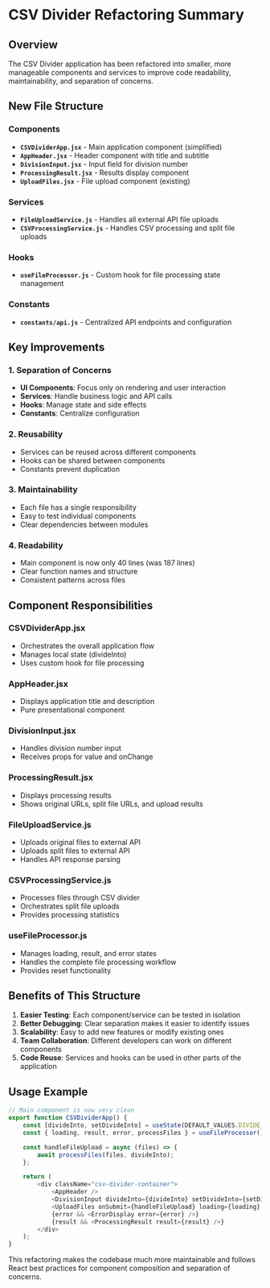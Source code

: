 # CSV Divider Refactoring Summary

## Overview
The CSV Divider application has been refactored into smaller, more manageable components and services to improve code readability, maintainability, and separation of concerns.

## New File Structure

### Components
- **`CSVDividerApp.jsx`** - Main application component (simplified)
- **`AppHeader.jsx`** - Header component with title and subtitle
- **`DivisionInput.jsx`** - Input field for division number
- **`ProcessingResult.jsx`** - Results display component
- **`UploadFiles.jsx`** - File upload component (existing)

### Services
- **`FileUploadService.js`** - Handles all external API file uploads
- **`CSVProcessingService.js`** - Handles CSV processing and split file uploads

### Hooks
- **`useFileProcessor.js`** - Custom hook for file processing state management

### Constants
- **`constants/api.js`** - Centralized API endpoints and configuration

## Key Improvements

### 1. Separation of Concerns
- **UI Components**: Focus only on rendering and user interaction
- **Services**: Handle business logic and API calls
- **Hooks**: Manage state and side effects
- **Constants**: Centralize configuration

### 2. Reusability
- Services can be reused across different components
- Hooks can be shared between components
- Constants prevent duplication

### 3. Maintainability
- Each file has a single responsibility
- Easy to test individual components
- Clear dependencies between modules

### 4. Readability
- Main component is now only 40 lines (was 187 lines)
- Clear function names and structure
- Consistent patterns across files

## Component Responsibilities

### CSVDividerApp.jsx
- Orchestrates the overall application flow
- Manages local state (divideInto)
- Uses custom hook for file processing

### AppHeader.jsx
- Displays application title and description
- Pure presentational component

### DivisionInput.jsx
- Handles division number input
- Receives props for value and onChange

### ProcessingResult.jsx
- Displays processing results
- Shows original URLs, split file URLs, and upload results

### FileUploadService.js
- Uploads original files to external API
- Uploads split files to external API
- Handles API response parsing

### CSVProcessingService.js
- Processes files through CSV divider
- Orchestrates split file uploads
- Provides processing statistics

### useFileProcessor.js
- Manages loading, result, and error states
- Handles the complete file processing workflow
- Provides reset functionality

## Benefits of This Structure

1. **Easier Testing**: Each component/service can be tested in isolation
2. **Better Debugging**: Clear separation makes it easier to identify issues
3. **Scalability**: Easy to add new features or modify existing ones
4. **Team Collaboration**: Different developers can work on different components
5. **Code Reuse**: Services and hooks can be used in other parts of the application

## Usage Example

```javascript
// Main component is now very clean
export function CSVDividerApp() {
    const [divideInto, setDivideInto] = useState(DEFAULT_VALUES.DIVIDE_INTO);
    const { loading, result, error, processFiles } = useFileProcessor();

    const handleFileUpload = async (files) => {
        await processFiles(files, divideInto);
    };

    return (
        <div className="csv-divider-container">
            <AppHeader />
            <DivisionInput divideInto={divideInto} setDivideInto={setDivideInto} />
            <UploadFiles onSubmit={handleFileUpload} loading={loading} />
            {error && <ErrorDisplay error={error} />}
            {result && <ProcessingResult result={result} />}
        </div>
    );
}
```

This refactoring makes the codebase much more maintainable and follows React best practices for component composition and separation of concerns. 